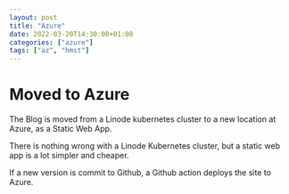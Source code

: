 ```yaml
---
layout: post
title: "Azure"
date: 2022-03-20T14:30:00+01:00
categories: ["azure"]
tags: ["az", "hmst"]
---
```


# Moved to Azure

The Blog is moved from a Linode kubernetes cluster to a new location at Azure, as a Static Web App.

There is nothing wrong with a Linode Kubernetes cluster, but a static web app is a lot simpler and cheaper.

If a new version is commit to Github, a  Github action deploys the site to Azure.